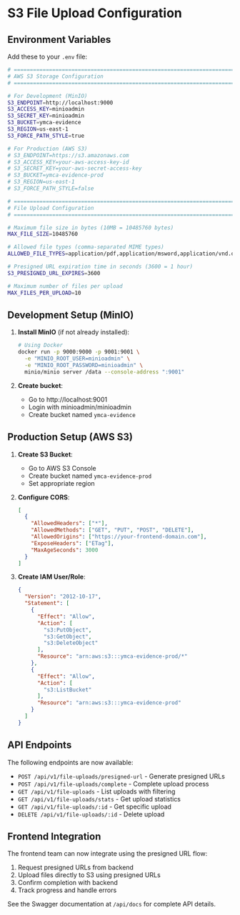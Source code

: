 # S3 File Upload Configuration

## Environment Variables

Add these to your `.env` file:

```bash
# ============================================================================
# AWS S3 Storage Configuration
# ============================================================================

# For Development (MinIO)
S3_ENDPOINT=http://localhost:9000
S3_ACCESS_KEY=minioadmin
S3_SECRET_KEY=minioadmin
S3_BUCKET=ymca-evidence
S3_REGION=us-east-1
S3_FORCE_PATH_STYLE=true

# For Production (AWS S3)
# S3_ENDPOINT=https://s3.amazonaws.com
# S3_ACCESS_KEY=your-aws-access-key-id
# S3_SECRET_KEY=your-aws-secret-access-key
# S3_BUCKET=ymca-evidence-prod
# S3_REGION=us-east-1
# S3_FORCE_PATH_STYLE=false

# ============================================================================
# File Upload Configuration
# ============================================================================

# Maximum file size in bytes (10MB = 10485760 bytes)
MAX_FILE_SIZE=10485760

# Allowed file types (comma-separated MIME types)
ALLOWED_FILE_TYPES=application/pdf,application/msword,application/vnd.openxmlformats-officedocument.wordprocessingml.document,image/jpeg,image/png,image/gif,text/plain,application/vnd.ms-excel,application/vnd.openxmlformats-officedocument.spreadsheetml.sheet

# Presigned URL expiration time in seconds (3600 = 1 hour)
S3_PRESIGNED_URL_EXPIRES=3600

# Maximum number of files per upload
MAX_FILES_PER_UPLOAD=10
```

## Development Setup (MinIO)

1. **Install MinIO** (if not already installed):
   ```bash
   # Using Docker
   docker run -p 9000:9000 -p 9001:9001 \
     -e "MINIO_ROOT_USER=minioadmin" \
     -e "MINIO_ROOT_PASSWORD=minioadmin" \
     minio/minio server /data --console-address ":9001"
   ```

2. **Create bucket**:
   - Go to http://localhost:9001
   - Login with minioadmin/minioadmin
   - Create bucket named `ymca-evidence`

## Production Setup (AWS S3)

1. **Create S3 Bucket**:
   - Go to AWS S3 Console
   - Create bucket named `ymca-evidence-prod`
   - Set appropriate region

2. **Configure CORS**:
   ```json
   [
     {
       "AllowedHeaders": ["*"],
       "AllowedMethods": ["GET", "PUT", "POST", "DELETE"],
       "AllowedOrigins": ["https://your-frontend-domain.com"],
       "ExposeHeaders": ["ETag"],
       "MaxAgeSeconds": 3000
     }
   ]
   ```

3. **Create IAM User/Role**:
   ```json
   {
     "Version": "2012-10-17",
     "Statement": [
       {
         "Effect": "Allow",
         "Action": [
           "s3:PutObject",
           "s3:GetObject",
           "s3:DeleteObject"
         ],
         "Resource": "arn:aws:s3:::ymca-evidence-prod/*"
       },
       {
         "Effect": "Allow",
         "Action": [
           "s3:ListBucket"
         ],
         "Resource": "arn:aws:s3:::ymca-evidence-prod"
       }
     ]
   }
   ```

## API Endpoints

The following endpoints are now available:

- `POST /api/v1/file-uploads/presigned-url` - Generate presigned URLs
- `POST /api/v1/file-uploads/complete` - Complete upload process
- `GET /api/v1/file-uploads` - List uploads with filtering
- `GET /api/v1/file-uploads/stats` - Get upload statistics
- `GET /api/v1/file-uploads/:id` - Get specific upload
- `DELETE /api/v1/file-uploads/:id` - Delete upload

## Frontend Integration

The frontend team can now integrate using the presigned URL flow:

1. Request presigned URLs from backend
2. Upload files directly to S3 using presigned URLs
3. Confirm completion with backend
4. Track progress and handle errors

See the Swagger documentation at `/api/docs` for complete API details.
